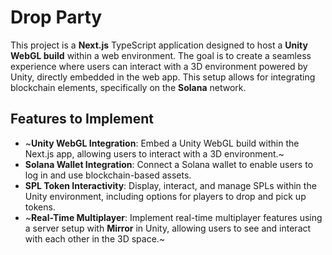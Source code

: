 # Drop Party

This project is a **Next.js** TypeScript application designed to host a **Unity WebGL build** within a web environment. The goal is to create a seamless experience where users can interact with a 3D environment powered by Unity, directly embedded in the web app. This setup allows for integrating blockchain elements, specifically on the **Solana** network.

## Features to Implement

- ~**Unity WebGL Integration**: Embed a Unity WebGL build within the Next.js app, allowing users to interact with a 3D environment.~
- **Solana Wallet Integration**: Connect a Solana wallet to enable users to log in and use blockchain-based assets.
- **SPL Token Interactivity**: Display, interact, and manage SPLs within the Unity environment, including options for players to drop and pick up tokens.
- ~**Real-Time Multiplayer**: Implement real-time multiplayer features using a server setup with **Mirror** in Unity, allowing users to see and interact with each other in the 3D space.~
